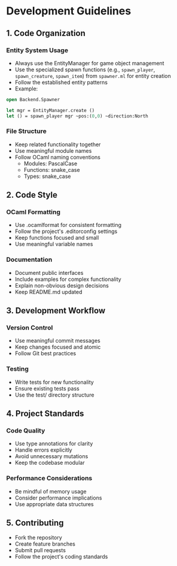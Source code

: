 # Development Guidelines

## 1. Code Organization

### Entity System Usage

- Always use the EntityManager for game object management
- Use the specialized spawn functions (e.g., `spawn_player`, `spawn_creature`, `spawn_item`) from `spawner.ml` for entity creation
- Follow the established entity patterns
- Example:

```ocaml
open Backend.Spawner

let mgr = EntityManager.create ()
let () = spawn_player mgr ~pos:(0,0) ~direction:North
```

### File Structure

- Keep related functionality together
- Use meaningful module names
- Follow OCaml naming conventions
  - Modules: PascalCase
  - Functions: snake_case
  - Types: snake_case

## 2. Code Style

### OCaml Formatting

- Use .ocamlformat for consistent formatting
- Follow the project's .editorconfig settings
- Keep functions focused and small
- Use meaningful variable names

### Documentation

- Document public interfaces
- Include examples for complex functionality
- Explain non-obvious design decisions
- Keep README.md updated

## 3. Development Workflow

### Version Control

- Use meaningful commit messages
- Keep changes focused and atomic
- Follow Git best practices

### Testing

- Write tests for new functionality
- Ensure existing tests pass
- Use the test/ directory structure

## 4. Project Standards

### Code Quality

- Use type annotations for clarity
- Handle errors explicitly
- Avoid unnecessary mutations
- Keep the codebase modular

### Performance Considerations

- Be mindful of memory usage
- Consider performance implications
- Use appropriate data structures

## 5. Contributing

- Fork the repository
- Create feature branches
- Submit pull requests
- Follow the project's coding standards
